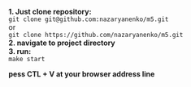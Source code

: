 <b>1. Just clone repository:</b>
</br>
`git clone git@github.com:nazaryanenko/m5.git`
</br>
or
</br>
`git clone https://github.com/nazaryanenko/m5.git`
</br>
<b>2. navigate to project directory</b>
</br>
<b>3. run:</b> 
</br>
    `make start`

<b>pess CTL + V at your browser address line</b>
